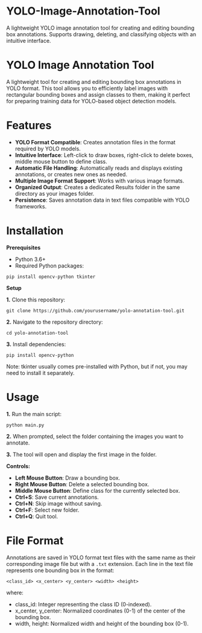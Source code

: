 # YOLO-Image-Annotation-Tool
A lightweight YOLO image annotation tool for creating and editing bounding box annotations. Supports drawing, deleting, and classifying objects with an intuitive interface.


# YOLO Image Annotation Tool
A lightweight tool for creating and editing bounding box annotations in YOLO format. This tool allows you to efficiently label images with rectangular bounding boxes and assign classes to them, making it perfect for preparing training data for YOLO-based object detection models.

# Features
* **YOLO Format Compatible**: Creates annotation files in the format required by YOLO models.
* **Intuitive Interface**: Left-click to draw boxes, right-click to delete boxes, middle mouse button to define class.
* **Automatic File Handling**: Automatically reads and displays existing annotations, or creates new ones as needed.
* **Multiple Image Format Support**: Works with various image formats.
* **Organized Output**: Creates a dedicated Results folder in the same directory as your images folder.
* **Persistence**: Saves annotation data in text files compatible with YOLO frameworks.

# Installation
**Prerequisites**
    
* Python 3.6+
* Required Python packages:
```  
pip install opencv-python tkinter
```
**Setup**

**1.** Clone this repository:
```  
git clone https://github.com/yourusername/yolo-annotation-tool.git
```
**2.** Navigate to the repository directory:
```  
cd yolo-annotation-tool
```
**3.** Install dependencies:
```  
pip install opencv-python
```
Note: tkinter usually comes pre-installed with Python, but if not, you may need to install it separately.

# Usage

**1.** Run the main script:
```  
python main.py
```
**2.** When prompted, select the folder containing the images you want to annotate.

**3.** The tool will open and display the first image in the folder.

**Controls:**

- **Left Mouse Button**: Draw a bounding box.
- **Right Mouse Button**: Delete a selected bounding box.
- **Middle Mouse Button**: Define class for the currently selected box.
- **Ctrl+S**: Save current annotations.
- **Ctrl+N**: Skip image without saving.
- **Ctrl+F**: Select new folder.
- **Ctrl+Q**: Quit tool.

# File Format
Annotations are saved in YOLO format text files with the same name as their corresponding image file but with a ```.txt``` extension. Each line in the text file represents one bounding box in the format:
```  
<class_id> <x_center> <y_center> <width> <height>
```
where:
- class_id: Integer representing the class ID (0-indexed).
- x_center, y_center: Normalized coordinates (0-1) of the center of the bounding box.
- width, height: Normalized width and height of the bounding box (0-1).
